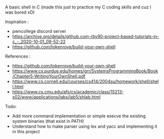 A basic shell in C (made this just to practice my C coding skills and cuz I was bored xD) 

Inspiration : 

- pwncollege discord server 
- https://archive.org/details/github.com-rby90-project-based-tutorials-in-c_-_2020-10-01_09-52-22 
- https://github.com/tokenrove/build-your-own-shell

References : 
- https://github.com/tokenrove/build-your-own-shell
- https://www.cs.purdue.edu/homes/grr/SystemsProgrammingBook/Book/Chapter5-WritingYourOwnShell.pdf
- https://www.cs.cornell.edu/courses/cs414/2004su/homework/shell/shell.html
- https://www.cs.cmu.edu/afs/cs/academic/class/15213-s02/www/applications/labs/lab5/shlab.html

Todo: 
- Add more command implementation or simple execve the existing system binaries (that exist in PATH)
- Understand how to make parser using lex and yacc and implementing it in this project 
